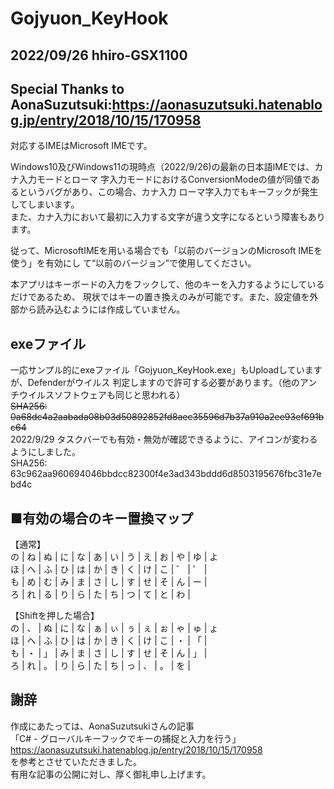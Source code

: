 # Gojyuon_KeyHook
## 2022/09/26 hhiro-GSX1100  
## Special Thanks to AonaSuzutsuki:https://aonasuzutsuki.hatenablog.jp/entry/2018/10/15/170958  

対応するIMEはMicrosoft IMEです。  

Windows10及びWindows11の現時点（2022/9/26)の最新の日本語IMEでは、カナ入力モードとローマ
字入力モードにおけるConversionModeの値が同値であるというバグがあり、この場合、カナ入力
ローマ字入力でもキーフックが発生してしまいます。  
また、カナ入力において最初に入力する文字が違う文字になるという障害もあります。

従って、MicrosoftIMEを用いる場合でも「以前のバージョンのMicrosoft IMEを使う」を有効にし
て“以前のバージョン”で使用してください。  

本アプリはキーボードの入力をフックして、他のキーを入力するようにしているだけであるため、
現状ではキーの置き換えのみが可能です。また、設定値を外部から読み込むようには作成していません。

## exeファイル
一応サンプル的にexeファイル「Gojyuon_KeyHook.exe」もUploadしていますが、Defenderがウイルス
判定しますので許可する必要があります。（他のアンチウイルスソフトウェアも同じと思われる）  
~~SHA256: 0a68dc4a2aabada08b03d50892852fd8aec35596d7b37a910a2ee93ef691bc64~~  
2022/9/29 タスクバーでも有効・無効が確認できるように、アイコンが変わるようにしました。  
SHA256: 63c962aa960694046bbdcc82300f4e3ad343bddd6d8503195676fbc31e7ebd4c

## ■有効の場合のキー置換マップ  
【通常】  
の | ね | ぬ | に | な | あ | い | う | え | お | や | ゆ | よ  
ほ | へ | ふ | ひ | は | か | き | く | け | こ | ゛ | ゜ |   
も | め | む | み | ま | さ | し | す | せ | そ | ん | ー |   
ろ | れ | る | り | ら | た | ち | つ | て | と | わ |   

【Shiftを押した場合】  
の | 、 | ぬ | に | な | ぁ | ぃ | ぅ | ぇ | ぉ | ゃ | ゅ | ょ  
ほ | へ | ふ | ひ | は | か | き | く | け | こ | ・ | 「 |   
も | ・ | 」 | み | ま | さ | し | す | せ | そ | ん | 」 |   
ろ | れ | 。 | り | ら | た | ち | っ | 、 | 。 | を |  

## 謝辞
作成にあたっては、AonaSuzutsukiさんの記事  
「C# - グローバルキーフックでキーの捕捉と入力を行う」  
https://aonasuzutsuki.hatenablog.jp/entry/2018/10/15/170958  
を参考とさせていただきました。  
有用な記事の公開に対し、厚く御礼申し上げます。  
 
  
